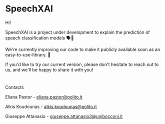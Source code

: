 # SpeechXAI 


Hi!

SpeechXAI is a project under development to explain the prediction of speech classification models 🗣️💬

We're currently improving our code to make it publicly available soon as an easy-to-use-library. 🚀

If you'd like to try our current version, please don't hesitate to reach out to us, and we'll be happy to share it with you!





#

Contacts

Eliana Pastor - eliana.pastor@polito.it

Alkis Koudounas - alkis.koudounas@polito.it

Giuseppe Attanasio - giuseppe.attanasio3@unibocconi.it